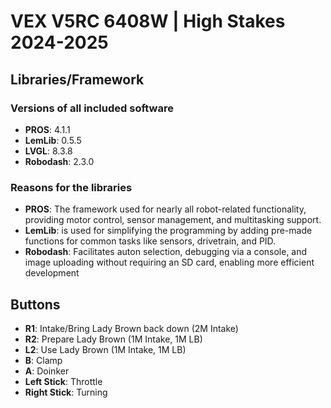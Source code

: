 # VEX V5RC 6408W | High Stakes 2024-2025
## Libraries/Framework
### Versions of all included software
- **PROS**: 4.1.1
- **LemLib**: 0.5.5
- **LVGL**: 8.3.8
- **Robodash**: 2.3.0
### Reasons for the libraries
- **PROS**: The framework used for nearly all robot-related functionality, providing motor control, sensor management, and multitasking support.
- **LemLib**: is used for simplifying the programming by adding pre-made functions for common tasks like sensors, drivetrain, and PID.
- **Robodash**: Facilitates auton selection, debugging via a console, and image uploading without requiring an SD card, enabling more efficient development
## Buttons
- **R1**: Intake/Bring Lady Brown back down (2M Intake)
- **R2**: Prepare Lady Brown (1M Intake, 1M LB)
- **L2**: Use Lady Brown (1M Intake, 1M LB)
- **B**: Clamp
- **A**: Doinker
- **Left Stick**: Throttle
- **Right Stick**: Turning